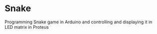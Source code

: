 # Snake
Programming Snake game in Arduino and controlling and displaying it in LED matrix in Proteus
